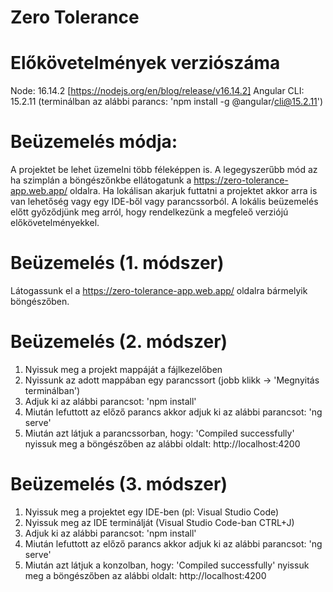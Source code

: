 # Zero Tolerance

# Előkövetelmények verziószáma

Node: 16.14.2 [https://nodejs.org/en/blog/release/v16.14.2]
Angular CLI: 15.2.11 (terminálban az alábbi parancs: 'npm install -g @angular/cli@15.2.11')

# Beüzemelés módja:

A projektet be lehet üzemelni több féleképpen is.
A legegyszerűbb mód az ha szimplán a böngészőnkbe ellátogatunk a https://zero-tolerance-app.web.app/ oldalra.
Ha lokálisan akarjuk futtatni a projektet akkor arra is van lehetőség vagy egy IDE-ből vagy parancssorból.
A lokális beüzemelés előtt győződjünk meg arról, hogy rendelkezünk a megfeleő verziójú előkövetelményekkel.

# Beüzemelés (1. módszer)

Látogassunk el a https://zero-tolerance-app.web.app/ oldalra bármelyik böngészőben.

# Beüzemelés (2. módszer)

1. Nyissuk meg a projekt mappáját a fájlkezelőben
2. Nyissunk az adott mappában egy parancssort (jobb klikk -> 'Megnyitás terminálban')
3. Adjuk ki az alábbi parancsot: 'npm install'
4. Miután lefuttott az előző parancs akkor adjuk ki az alábbi parancsot: 'ng serve'
5. Miután azt látjuk a parancssorban, hogy: 'Compiled successfully' nyissuk meg a böngészőben az alábbi oldalt: http://localhost:4200

# Beüzemelés (3. módszer)

1. Nyissuk meg a projektet egy IDE-ben (pl: Visual Studio Code)
2. Nyissuk meg az IDE terminálját (Visual Studio Code-ban CTRL+J)
3. Adjuk ki az alábbi parancsot: 'npm install'
4. Miután lefuttott az előző parancs akkor adjuk ki az alábbi parancsot: 'ng serve'
5. Miután azt látjuk a konzolban, hogy: 'Compiled successfully' nyissuk meg a böngészőben az alábbi oldalt: http://localhost:4200

